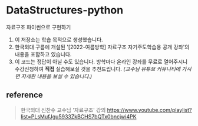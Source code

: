 # DataStructures-python
자료구조 파이썬으로 구현하기

1. 이 저장소는 학습 목적으로 생성했습니다.
2. 한국외대 구름에 개설된 '[2022-여름방학] 자료구조 자기주도학습용 공개 강좌'의 내용을 포함하고 있습니다.
3. 이 코드는 정답이 아닐 수도 있습니다. 방학마다 온라인 강좌를 무료로 열어주시니 수강신청하여 __직접__ 실습해보실 것을 추천드립니다. _(교수님 유튜브 커뮤니티에 가시면 자세한 내용을 보실 수 있습니다.)_


## reference
> 한국외대 신찬수 교수님 '자료구조' 강의
> https://www.youtube.com/playlist?list=PLsMufJgu5933ZkBCHS7bQTx0bncjwi4PK
